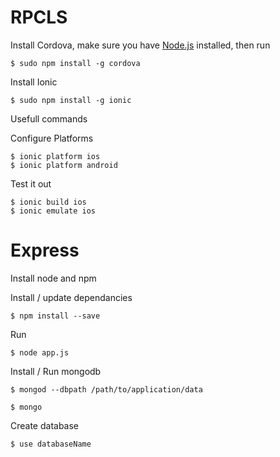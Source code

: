 RPCLS
=====

Install Cordova, make sure you have [Node.js](http://nodejs.org/) installed, then run
```CLI
$ sudo npm install -g cordova
```
Install Ionic
```CLI
$ sudo npm install -g ionic
```

Usefull commands

Configure Platforms
```CLI
$ ionic platform ios
$ ionic platform android
```

Test it out
```CLI
$ ionic build ios
$ ionic emulate ios
```

Express
=======

Install node and npm

Install / update dependancies
```CLI
$ npm install --save
```

Run
```CLI
$ node app.js
```

Install / Run mongodb
```CLI
$ mongod --dbpath /path/to/application/data
```

```CLI
$ mongo
```

Create database
```CLI
$ use databaseName
```



